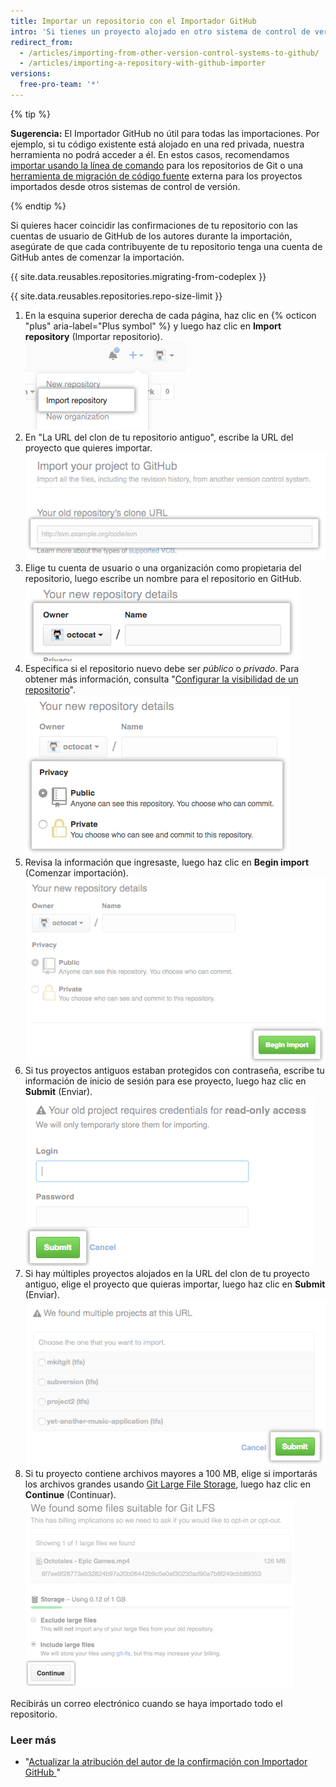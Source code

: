 ```yaml
---
title: Importar un repositorio con el Importador GitHub
intro: 'Si tienes un proyecto alojado en otro sistema de control de versión, puedes importarlo automáticamente a GitHub usando la herramienta Importador GitHub.'
redirect_from:
  - /articles/importing-from-other-version-control-systems-to-github/
  - /articles/importing-a-repository-with-github-importer
versions:
  free-pro-team: '*'
---
```


{% tip %}

**Sugerencia:** El Importador GitHub no útil para todas las importaciones. Por ejemplo, si tu código existente está alojado en una red privada, nuestra herramienta no podrá acceder a él. En estos casos, recomendamos [importar usando la línea de comando](/articles/importing-a-git-repository-using-the-command-line) para los repositorios de Git o una [herramienta de migración de código fuente](/articles/source-code-migration-tools) externa para los proyectos importados desde otros sistemas de control de versión.

{% endtip %}

Si quieres hacer coincidir las confirmaciones de tu repositorio con las cuentas de usuario de GitHub de los autores durante la importación, asegúrate de que cada contribuyente de tu repositorio tenga una cuenta de GitHub antes de comenzar la importación.

{{ site.data.reusables.repositories.migrating-from-codeplex }}

{{ site.data.reusables.repositories.repo-size-limit }}

1. En la esquina superior derecha de cada página, haz clic en {% octicon "plus" aria-label="Plus symbol" %} y luego haz clic en **Import repository** (Importar repositorio). ![Opción de Importar repositorio en el menú del nuevo repositorio](/assets/images/help/importer/import-repository.png)
2. En "La URL del clon de tu repositorio antiguo", escribe la URL del proyecto que quieres importar. ![Campo de texto para la URL del repositorio importado](/assets/images/help/importer/import-url.png)
3. Elige tu cuenta de usuario o una organización como propietaria del repositorio, luego escribe un nombre para el repositorio en GitHub. ![Menú del propietario del repositorio y campo del nombre del repositorio](/assets/images/help/importer/import-repo-owner-name.png)
4. Especifica si el repositorio nuevo debe ser *público* o *privado*. Para obtener más información, consulta "[Configurar la visibilidad de un repositorio](/articles/setting-repository-visibility)". ![Botones Radio para el repositorio público o privado](/assets/images/help/importer/import-public-or-private.png)
5. Revisa la información que ingresaste, luego haz clic en **Begin import** (Comenzar importación). ![Botón Begin import (Comenzar importación)](/assets/images/help/importer/begin-import-button.png)
6. Si tus proyectos antiguos estaban protegidos con contraseña, escribe tu información de inicio de sesión para ese proyecto, luego haz clic en **Submit** (Enviar). ![Formulario de contraseña y botón Submit (Enviar) para proyecto protegido con contraseña](/assets/images/help/importer/submit-old-credentials-importer.png)
7. Si hay múltiples proyectos alojados en la URL del clon de tu proyecto antiguo, elige el proyecto que quieras importar, luego haz clic en **Submit** (Enviar). ![Lista de proyectos para importar y botón Submit (Enviar)](/assets/images/help/importer/choose-project-importer.png)
8. Si tu proyecto contiene archivos mayores a 100 MB, elige si importarás los archivos grandes usando [Git Large File Storage](/articles/versioning-large-files), luego haz clic en **Continue** (Continuar). ![Menú de Git Large File Storage y botón Continue (Continuar)](/assets/images/help/importer/select-gitlfs-importer.png)

Recibirás un correo electrónico cuando se haya importado todo el repositorio.

### Leer más

- "[Actualizar la atribución del autor de la confirmación con Importador GitHub ](/articles/updating-commit-author-attribution-with-github-importer)"
